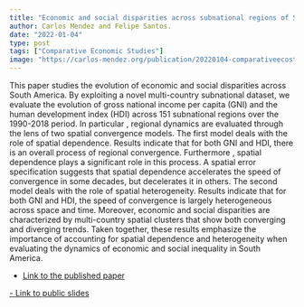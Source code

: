 ```yaml
---
title: "Economic and social disparities across subnational regions of South America: A spatial convergence approach"
author: Carlos Mendez and Felipe Santos.
date: "2022-01-04"
type: post
tags: ["Comparative Economic Studies"]
image: "https://carlos-mendez.org/publication/20220104-comparativeecostud/featured_hu4319d5ff4a4e9c05cba253c9f6e69f4d_193630_720x0_resize_q75_lanczos.jpg"
---
```



This paper studies the evolution of economic and social disparities across South America. By exploiting a novel multi-country subnational dataset, we evaluate the evolution of gross national income per capita (GNI) and the human development index (HDI) across 151 subnational regions over the 1990-2018 period. In particular , regional dynamics are evaluated through the lens of two spatial convergence models. The first model deals with the role of spatial dependence. Results indicate that for both GNI and HDI, there is an overall process of regional convergence. Furthermore , spatial dependence plays a significant role in this process. A spatial error specification suggests that spatial dependence accelerates the speed of convergence in some decades, but decelerates it in others. The second model deals with the role of spatial heterogeneity. Results indicate that for both GNI and HDI, the speed of convergence is largely heterogeneous across space and time. Moreover, economic and social disparities are characterized by multi-country spatial clusters that show both converging and diverging trends. Taken together, these results emphasize the importance of accounting for spatial dependence and heterogeneity when evaluating the dynamics of economic and social inequality in South America.



- [Link to the published paper](https://link.springer.com/epdf/10.1057/s41294-021-00181-0?sharing_token=3kup6dBUamqmLY8YvuRRj1xOt48VBPO10Uv7D6sAgHszwjewgR0Uae31sRufxytSiygtA7D-F0fhsoFBtf3yWOzC7w4KDPXlz8q8IJ57ePzHmQdMX6XD8sLzdl4-P9CCeBLyHvqocxporC1IribicJBi7rVlP8skEgdY-mXsU_M%3D)


[- Link to public slides](https://project2020e-slides.netlify.app/#1)
